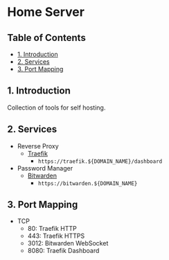 # Home Server <!-- omit in toc -->

## Table of Contents <!-- omit in toc -->

- [1. Introduction](#1-introduction)
- [2. Services](#1-introduction)
- [3. Port Mapping](#1-introduction)

## 1. Introduction

Collection of tools for self hosting.

## 2. Services

- Reverse Proxy
  - [Traefik](services/reverse_proxy/traefik/README.md)
    - `https://traefik.${DOMAIN_NAME}/dashboard`
- Password Manager
  - [Bitwarden](services/password_manager/bitwarden/README.md)
    - `https://bitwarden.${DOMAIN_NAME}`

## 3. Port Mapping 

- TCP
  - 80: Traefik HTTP
  - 443: Traefik HTTPS
  - 3012: Bitwarden WebSocket
  - 8080: Traefik Dashboard